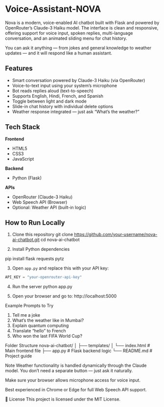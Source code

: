 # Voice-Assistant-NOVA

Nova is a modern, voice-enabled AI chatbot built with Flask and powered by OpenRouter’s Claude-3 Haiku model. The interface is clean and responsive, offering support for voice input, spoken replies, multi-language conversation, and an animated sliding menu for chat history.

You can ask it anything — from jokes and general knowledge to weather updates — and it will respond like a human assistant.

## Features

- Smart conversation powered by Claude-3 Haiku (via OpenRouter)
- Voice-to-text input using your system’s microphone
- Bot reads replies aloud (text-to-speech)
- Supports English, Hindi, French, and Spanish
- Toggle between light and dark mode
- Slide-in chat history with individual delete options
- Weather response integrated — just ask “What’s the weather?”

## Tech Stack

**Frontend**
- HTML5
- CSS3
- JavaScript

**Backend**
- Python (Flask)

**APIs**
- OpenRouter (Claude-3 Haiku)
- Web Speech API (Browser)
- Optional: Weather API (built-in logic)

## How to Run Locally

1. Clone this repository
   git clone https://github.com/your-username/nova-ai-chatbot.git
   cd nova-ai-chatbot

2. Install Python dependencies

pip install flask requests pytz

3. Open `app.py` and replace this with your API key:

```python
API_KEY = "your-openrouter-api-key"
```

4. Run the server
python app.py

5. Open your browser and go to:
http://localhost:5000

Example Prompts to Try

1. Tell me a joke
2. What’s the weather like in Mumbai?
3. Explain quantum computing
4. Translate “hello” to French
5. Who won the last FIFA World Cup?

Folder Structure
nova-ai-chatbot/
│
├── templates/
│   └── index.html      # Main frontend file
├── app.py              # Flask backend logic
└── README.md           # Project guide

Note
Weather functionality is handled dynamically through the Claude model. You don’t need a separate button — just ask it naturally.

Make sure your browser allows microphone access for voice input.

Best experienced in Chrome or Edge for full Web Speech API support.

📝 License
This project is licensed under the MIT License.


